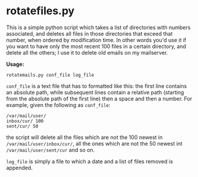 # rotatefiles.py #

This is a simple python script which takes a list of directories with numbers associated,
and deletes all files in those directories that exceed that number, when ordered by
modification time. In other words you'd use it if you want to have only the most recent
100 files in a certain directory, and delete all the others; I use it to delete old emails
on my mailserver.

**Usage:**

	rotatemails.py conf_file log_file
	
`conf_file` is a text file that has to formatted like this:  the first line contains an
absolute path, while subsequent lines contain a relative path (starting from the absolute path of
the first line) then a space and then a number. For example, given the following as
`conf_file`:

	/var/mail/user/
	inbox/cur/ 100
	sent/cur/ 50
	
the script will delete all the files which are not the 100 newest in
`/var/mail/user/inbox/cur/`, all the ones which are not the 50 newest int
`/var/mail/user/sent/cur` and so on.

`log_file` is simply a file to which a date and a list of files removed is appended.
